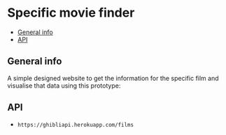 # Specific movie finder

- [General info](#general-info)
- [API](#api)

## General info

A simple designed website to get the information for the specific film and visualise that data using this prototype:

## API

- `https://ghibliapi.herokuapp.com/films`
